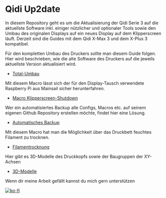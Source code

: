 # **Qidi Up2date**
In diesem Repository geht es um  die Aktualisierung der Qidi Serie 3 auf die aktuellste Software inkl. einiger nützlicher und optionaler Tools sowie den Umbau des originalen Displays auf ein neues Display auf dem Klipperscreen läuft.
Derzeit sind die Guides mit dem Qidi X-Max 3 und dem X-Plus 3 kompatibel.

Für den kompletten Umbau des Druckers sollte man diesem Guide folgen. Hier wird beschrieben, wie die alte Software des Druckers auf die jeweils aktuellste Version aktualisiert wird.
+ [Total-Umbau](Klipper-Update/update+upgrade.md)

Mit diesem Macro lässt sich der für den Display-Tausch verwendete Raspberry Pi aus Mainsail sicher herunterfahren.
+ [Macro Klipperscreen-Shutdown](Klipperscreen-Shutdown/README.md)

Wer ein automatisiertes Backup alle Configs, Macros etc. auf seinem eigenen Github Repository erstellen möchte, findet hier eine Lösung.
+ [Automatisches Backup](Git-Backup/Autobackup.md)

Mit diesem Macro hat man die Möglichkeit über das Druckbett feuchtes Filament zu trocknen.
+ [Filamentrocknung](Filamenttrocknung/readme.md)

Hier gibt es 3D-Modelle des Druckkopfs sowie der Baugruppen der XY-Achsen
+ [3D-Modelle](3D-Modelle/3D-Modelle.md)

Wenn dir meine Arbeit gefällt kannst du mich gern unterstützen

[![ko-fi](https://ko-fi.com/img/githubbutton_sm.svg)](https://ko-fi.com/G2G7VMD0W)
